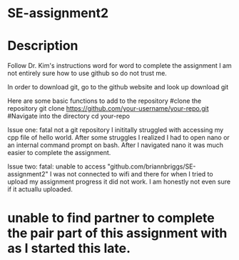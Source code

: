 # SE-assignment2
# Description
Follow Dr. Kim's instructions word for word to complete the assignment
I am not entirely sure how to use github so do not trust me.

In order to download git, go to the github website and look up download git

Here are some basic functions to add to the repository
#clone the repository
git clone https://github.com/your-username/your-repo.git
#Navigate into the directory
cd your-repo

Issue one: fatal not a git repository
I inititally struggled with accessing my cpp file of hello world. After some struggles I realized I had to open nano or an internal command prompt on bash. After I navigated nano it was much easier to complete the assignment. 

Issue two: fatal: unable to access "github.com/briannbriggs/SE-assignment2"
I was not connected to wifi and there for when I tried to upload my assignment progress it did not work. I am honestly not even sure if it actuallu uploaded.

# unable to find partner to complete the pair part of this assignment with as I started this late. 
